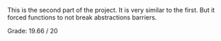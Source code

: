 This is the second part of the project.
It is very similar to the first. But it forced functions to not break abstractions barriers.


Grade: 19.66 / 20
